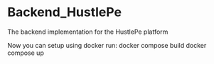 # Backend_HustlePe

The backend implementation for the HustlePe platform

Now you can setup using docker
run:
docker compose build
docker compose up